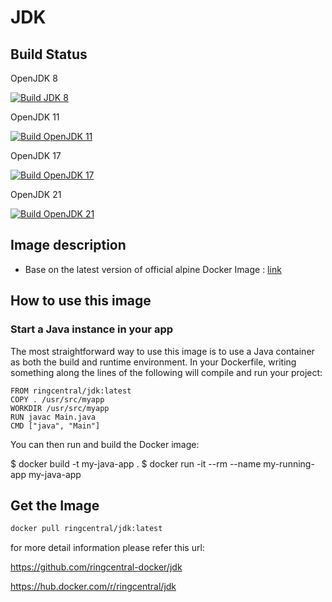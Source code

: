 
# JDK

## Build Status

OpenJDK 8

[![Build JDK 8](https://github.com/ringcentral-docker/jdk/actions/workflows/build-jdk8.yml/badge.svg)](https://github.com/ringcentral-docker/jdk/actions/workflows/build-jdk8.yml)

OpenJDK 11

[![Build OpenJDK 11](https://github.com/ringcentral-docker/jdk/actions/workflows/build-jdk11.yml/badge.svg)](https://github.com/ringcentral-docker/jdk/actions/workflows/build-jdk11.yml)


OpenJDK 17

[![Build OpenJDK 17](https://github.com/ringcentral-docker/jdk/actions/workflows/build-jdk17.yml/badge.svg)](https://github.com/ringcentral-docker/jdk/actions/workflows/build-jdk17.yml)

OpenJDK 21

[![Build OpenJDK 21](https://github.com/ringcentral-docker/jdk/actions/workflows/build-jdk21.yml/badge.svg)](https://github.com/ringcentral-docker/jdk/actions/workflows/build-jdk21.yml)

## Image description

* Base on the latest version of official alpine Docker Image : [link](https://hub.docker.com/_/alpine/)
## How to use this image

### Start a Java instance in your app

The most straightforward way to use this image is to use a Java container as both the build and runtime environment. In your Dockerfile, writing something along the lines of the following will compile and run your project:

```Docker
FROM ringcentral/jdk:latest
COPY . /usr/src/myapp
WORKDIR /usr/src/myapp
RUN javac Main.java
CMD ["java", "Main"]
```

You can then run and build the Docker image:

$ docker build -t my-java-app .
$ docker run -it --rm --name my-running-app my-java-app

## Get the Image

```bash
docker pull ringcentral/jdk:latest
```

for more detail information please refer this url:

<https://github.com/ringcentral-docker/jdk>

<https://hub.docker.com/r/ringcentral/jdk>
